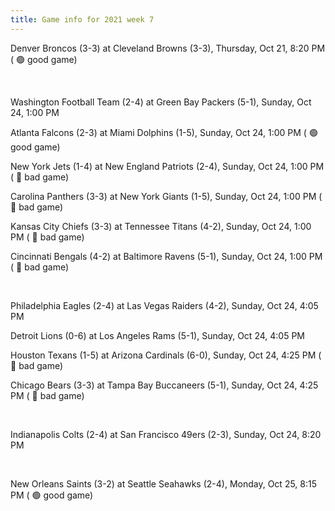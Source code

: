 ```yaml
---
title: Game info for 2021 week 7
---
```

Denver Broncos (3-3) at Cleveland Browns (3-3), Thursday, Oct 21, 8:20 PM (	:green_circle: good game)


<br/>

Washington Football Team (2-4) at Green Bay Packers (5-1), Sunday, Oct 24, 1:00 PM

Atlanta Falcons (2-3) at Miami Dolphins (1-5), Sunday, Oct 24, 1:00 PM (	:green_circle: good game)

New York Jets (1-4) at New England Patriots (2-4), Sunday, Oct 24, 1:00 PM (	:red_circle: bad game)

Carolina Panthers (3-3) at New York Giants (1-5), Sunday, Oct 24, 1:00 PM (	:red_circle: bad game)

Kansas City Chiefs (3-3) at Tennessee Titans (4-2), Sunday, Oct 24, 1:00 PM (	:red_circle: bad game)

Cincinnati Bengals (4-2) at Baltimore Ravens (5-1), Sunday, Oct 24, 1:00 PM (	:red_circle: bad game)


<br/>

Philadelphia Eagles (2-4) at Las Vegas Raiders (4-2), Sunday, Oct 24, 4:05 PM

Detroit Lions (0-6) at Los Angeles Rams (5-1), Sunday, Oct 24, 4:05 PM

Houston Texans (1-5) at Arizona Cardinals (6-0), Sunday, Oct 24, 4:25 PM (	:red_circle: bad game)

Chicago Bears (3-3) at Tampa Bay Buccaneers (5-1), Sunday, Oct 24, 4:25 PM (	:red_circle: bad game)


<br/>

Indianapolis Colts (2-4) at San Francisco 49ers (2-3), Sunday, Oct 24, 8:20 PM


<br/>

New Orleans Saints (3-2) at Seattle Seahawks (2-4), Monday, Oct 25, 8:15 PM (	:green_circle: good game)

